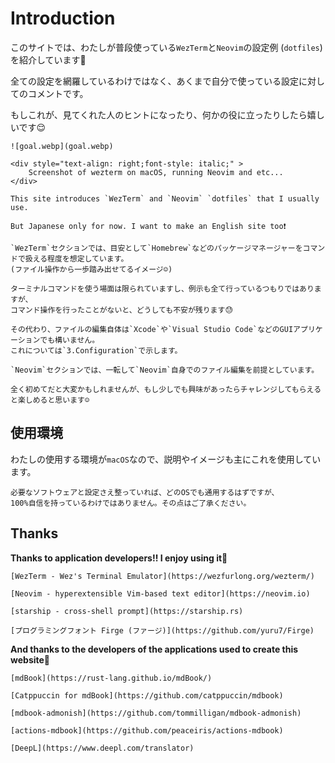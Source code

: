 # Introduction

このサイトでは、わたしが普段使っている`WezTerm`と`Neovim`の設定例 (`dotfiles`) を紹介しています🤗

全ての設定を網羅しているわけではなく、あくまで自分で使っている設定に対してのコメントです。

もしこれが、見てくれた人のヒントになったり、何かの役に立ったりしたら嬉しいです😌

```admonish success title=""
![goal.webp](goal.webp)

<div style="text-align: right;font-style: italic;" >
    Screenshot of wezterm on macOS, running Neovim and etc...
</div>
```

```admonish info title=""
This site introduces `WezTerm` and `Neovim` `dotfiles` that I usually use.

But Japanese only for now. I want to make an English site too❗
```

```admonish note title="このサイトが想定している読者"
`WezTerm`セクションでは、目安として`Homebrew`などのパッケージマネージャーをコマンドで扱える程度を想定しています。
(ファイル操作から一歩踏み出せてるイメージ☺️)

ターミナルコマンドを使う場面は限られていますし、例示も全て行っているつもりではありますが、
コマンド操作を行ったことがないと、どうしても不安が残ります😓

その代わり、ファイルの編集自体は`Xcode`や`Visual Studio Code`などのGUIアプリケーションでも構いません。
これについては`3.Configuration`で示します。
```

```admonish note title=""
`Neovim`セクションでは、一転して`Neovim`自身でのファイル編集を前提としています。

全く初めてだと大変かもしれませんが、もし少しでも興味があったらチャレンジしてもらえると楽しめると思います☺️
```

## 使用環境

わたしの使用する環境が`macOS`なので、説明やイメージも主にこれを使用しています。

```admonish warning
必要なソフトウェアと設定さえ整っていれば、どのOSでも通用するはずですが、
100%自信を持っているわけではありません。その点はご了承ください。
```

## Thanks

**Thanks to application developers!! I enjoy using it💓**

```admonish info title=""
[WezTerm - Wez's Terminal Emulator](https://wezfurlong.org/wezterm/)

[Neovim - hyperextensible Vim-based text editor](https://neovim.io)

[starship - cross-shell prompt](https://starship.rs)

[プログラミングフォント Firge (ファージ)](https://github.com/yuru7/Firge)
```

**And thanks to the developers of the applications used to create this website🤗**

```admonish info title=""
[mdBook](https://rust-lang.github.io/mdBook/)

[Catppuccin for mdBook](https://github.com/catppuccin/mdbook)

[mdbook-admonish](https://github.com/tommilligan/mdbook-admonish)

[actions-mdbook](https://github.com/peaceiris/actions-mdbook)

[DeepL](https://www.deepl.com/translator)
```
